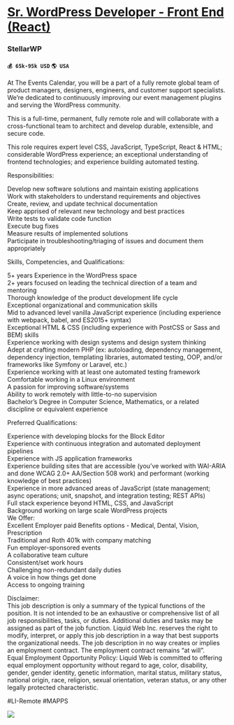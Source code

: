 # [Sr. WordPress Developer - Front End (React)](https://www.remotewlb.com/apply/sr-wordpress-developer-front-end-react)  
### StellarWP  
#### `💰 65k-95k USD` `🌎 USA`  

At The Events Calendar, you will be a part of a fully remote global team of product managers, designers, engineers, and customer support specialists. We’re dedicated to continuously improving our event management plugins and serving the WordPress community.  
  
This is a full-time, permanent, fully remote role and will collaborate with a cross-functional team to architect and develop durable, extensible, and secure code.  
  
This role requires expert level CSS, JavaScript, TypeScript, React & HTML; considerable WordPress experience; an exceptional understanding of frontend technologies; and experience building automated testing.  
  
Responsibilities:  
  
Develop new software solutions and maintain existing applications  
Work with stakeholders to understand requirements and objectives  
Create, review, and update technical documentation  
Keep apprised of relevant new technology and best practices  
Write tests to validate code function  
Execute bug fixes  
Measure results of implemented solutions  
Participate in troubleshooting/triaging of issues and document them appropriately  
  
Skills, Competencies, and Qualifications:  
  
5+ years Experience in the WordPress space  
2+ years focused on leading the technical direction of a team and mentoring  
Thorough knowledge of the product development life cycle  
Exceptional organizational and communication skills  
Mid to advanced level vanilla JavaScript experience (including experience with webpack, babel, and ES2015+ syntax)  
Exceptional HTML & CSS (including experience with PostCSS or Sass and BEM) skills  
Experience working with design systems and design system thinking  
Adept at crafting modern PHP (ex: autoloading, dependency management, dependency injection, templating libraries, automated testing, OOP, and/or frameworks like Symfony or Laravel, etc.)  
Experience working with at least one automated testing framework  
Comfortable working in a Linux environment  
A passion for improving software/systems  
Ability to work remotely with little-to-no supervision  
Bachelor’s Degree in Computer Science, Mathematics, or a related discipline or equivalent experience  
  
Preferred Qualifications:  
  
Experience with developing blocks for the Block Editor  
Experience with continuous integration and automated deployment pipelines  
Experience with JS application frameworks  
Experience building sites that are accessible (you’ve worked with WAI-ARIA and done WCAG 2.0+ AA/Section 508 work) and performant (working knowledge of best practices)  
Experience in more advanced areas of JavaScript (state management; async operations; unit, snapshot, and integration testing; REST APIs)  
Full stack experience beyond HTML, CSS, and JavaScript  
Background working on large scale WordPress projects  
We Offer:  
Excellent Employer paid Benefits options - Medical, Dental, Vision, Prescription  
Traditional and Roth 401k with company matching  
Fun employer-sponsored events  
A collaborative team culture  
Consistent/set work hours  
Challenging non-redundant daily duties  
A voice in how things get done  
Access to ongoing training  
  
Disclaimer:  
This job description is only a summary of the typical functions of the position. It is not intended to be an exhaustive or comprehensive list of all job responsibilities, tasks, or duties. Additional duties and tasks may be assigned as part of the job function. Liquid Web Inc. reserves the right to modify, interpret, or apply this job description in a way that best supports the organizational needs. The job description in no way creates or implies an employment contract. The employment contract remains “at will”.  
Equal Employment Opportunity Policy: Liquid Web is committed to offering equal employment opportunity without regard to age, color, disability, gender, gender identity, genetic information, marital status, military status, national origin, race, religion, sexual orientation, veteran status, or any other legally protected characteristic.  
  
#LI-Remote #MAPPS

![](https://remotive.com/job/track/1896770/blank.gif?source=public_api)

